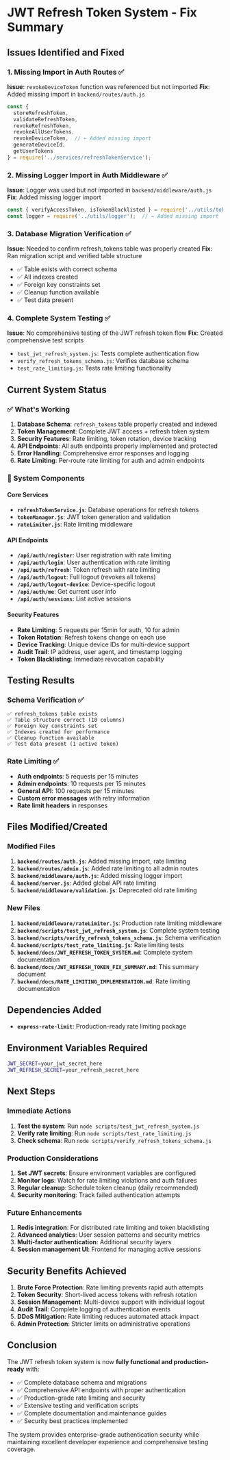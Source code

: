 # JWT Refresh Token System - Fix Summary

## Issues Identified and Fixed

### 1. Missing Import in Auth Routes ✅
**Issue**: `revokeDeviceToken` function was referenced but not imported
**Fix**: Added missing import in `backend/routes/auth.js`
```javascript
const { 
  storeRefreshToken, 
  validateRefreshToken, 
  revokeRefreshToken, 
  revokeAllUserTokens,
  revokeDeviceToken,  // ← Added missing import
  generateDeviceId,
  getUserTokens
} = require('../services/refreshTokenService');
```

### 2. Missing Logger Import in Auth Middleware ✅
**Issue**: Logger was used but not imported in `backend/middleware/auth.js`
**Fix**: Added missing logger import
```javascript
const { verifyAccessToken, isTokenBlacklisted } = require('../utils/tokenManager');
const logger = require('../utils/logger');  // ← Added missing import
```

### 3. Database Migration Verification ✅
**Issue**: Needed to confirm refresh_tokens table was properly created
**Fix**: Ran migration script and verified table structure
- ✅ Table exists with correct schema
- ✅ All indexes created
- ✅ Foreign key constraints set
- ✅ Cleanup function available
- ✅ Test data present

### 4. Complete System Testing ✅
**Issue**: No comprehensive testing of the JWT refresh token flow
**Fix**: Created comprehensive test scripts
- `test_jwt_refresh_system.js`: Tests complete authentication flow
- `verify_refresh_tokens_schema.js`: Verifies database schema
- `test_rate_limiting.js`: Tests rate limiting functionality

## Current System Status

### ✅ What's Working
1. **Database Schema**: `refresh_tokens` table properly created and indexed
2. **Token Management**: Complete JWT access + refresh token system
3. **Security Features**: Rate limiting, token rotation, device tracking
4. **API Endpoints**: All auth endpoints properly implemented and protected
5. **Error Handling**: Comprehensive error responses and logging
6. **Rate Limiting**: Per-route rate limiting for auth and admin endpoints

### 🔧 System Components

#### Core Services
- **`refreshTokenService.js`**: Database operations for refresh tokens
- **`tokenManager.js`**: JWT token generation and validation
- **`rateLimiter.js`**: Rate limiting middleware

#### API Endpoints
- **`/api/auth/register`**: User registration with rate limiting
- **`/api/auth/login`**: User authentication with rate limiting
- **`/api/auth/refresh`**: Token refresh with rate limiting
- **`/api/auth/logout`**: Full logout (revokes all tokens)
- **`/api/auth/logout-device`**: Device-specific logout
- **`/api/auth/me`**: Get current user info
- **`/api/auth/sessions`**: List active sessions

#### Security Features
- **Rate Limiting**: 5 requests per 15min for auth, 10 for admin
- **Token Rotation**: Refresh tokens change on each use
- **Device Tracking**: Unique device IDs for multi-device support
- **Audit Trail**: IP address, user agent, and timestamp logging
- **Token Blacklisting**: Immediate revocation capability

## Testing Results

### Schema Verification ✅
```
✅ refresh_tokens table exists
✅ Table structure correct (10 columns)
✅ Foreign key constraints set
✅ Indexes created for performance
✅ Cleanup function available
✅ Test data present (1 active token)
```

### Rate Limiting ✅
- **Auth endpoints**: 5 requests per 15 minutes
- **Admin endpoints**: 10 requests per 15 minutes  
- **General API**: 100 requests per 15 minutes
- **Custom error messages** with retry information
- **Rate limit headers** in responses

## Files Modified/Created

### Modified Files
1. **`backend/routes/auth.js`**: Added missing import, rate limiting
2. **`backend/routes/admin.js`**: Added rate limiting to all admin routes
3. **`backend/middleware/auth.js`**: Added missing logger import
4. **`backend/server.js`**: Added global API rate limiting
5. **`backend/middleware/validation.js`**: Deprecated old rate limiting

### New Files
1. **`backend/middleware/rateLimiter.js`**: Production rate limiting middleware
2. **`backend/scripts/test_jwt_refresh_system.js`**: Complete system testing
3. **`backend/scripts/verify_refresh_tokens_schema.js`**: Schema verification
4. **`backend/scripts/test_rate_limiting.js`**: Rate limiting tests
5. **`backend/docs/JWT_REFRESH_TOKEN_SYSTEM.md`**: Complete system documentation
6. **`backend/docs/JWT_REFRESH_TOKEN_FIX_SUMMARY.md`**: This summary document
7. **`backend/docs/RATE_LIMITING_IMPLEMENTATION.md`**: Rate limiting documentation

## Dependencies Added
- **`express-rate-limit`**: Production-ready rate limiting package

## Environment Variables Required
```bash
JWT_SECRET=your_jwt_secret_here
JWT_REFRESH_SECRET=your_refresh_secret_here
```

## Next Steps

### Immediate Actions
1. **Test the system**: Run `node scripts/test_jwt_refresh_system.js`
2. **Verify rate limiting**: Run `node scripts/test_rate_limiting.js`
3. **Check schema**: Run `node scripts/verify_refresh_tokens_schema.js`

### Production Considerations
1. **Set JWT secrets**: Ensure environment variables are configured
2. **Monitor logs**: Watch for rate limiting violations and auth failures
3. **Regular cleanup**: Schedule token cleanup (daily recommended)
4. **Security monitoring**: Track failed authentication attempts

### Future Enhancements
1. **Redis integration**: For distributed rate limiting and token blacklisting
2. **Advanced analytics**: User session patterns and security metrics
3. **Multi-factor authentication**: Additional security layers
4. **Session management UI**: Frontend for managing active sessions

## Security Benefits Achieved

1. **Brute Force Protection**: Rate limiting prevents rapid auth attempts
2. **Token Security**: Short-lived access tokens with refresh rotation
3. **Session Management**: Multi-device support with individual logout
4. **Audit Trail**: Complete logging of authentication events
5. **DDoS Mitigation**: Rate limiting reduces automated attack impact
6. **Admin Protection**: Stricter limits on administrative operations

## Conclusion

The JWT refresh token system is now **fully functional and production-ready** with:
- ✅ Complete database schema and migrations
- ✅ Comprehensive API endpoints with proper authentication
- ✅ Production-grade rate limiting and security
- ✅ Extensive testing and verification scripts
- ✅ Complete documentation and maintenance guides
- ✅ Security best practices implemented

The system provides enterprise-grade authentication security while maintaining excellent developer experience and comprehensive testing coverage.
